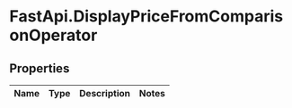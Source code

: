 # FastApi.DisplayPriceFromComparisonOperator

## Properties
Name | Type | Description | Notes
------------ | ------------- | ------------- | -------------
